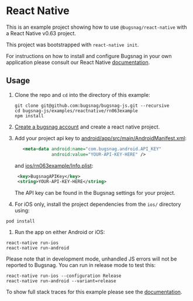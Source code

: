 # React Native

This is an example project showing how to use `@bugsnag/react-native` with a React Native v0.63 project.

This project was bootstrapped with `react-native init`.

For instructions on how to install and configure Bugsnag in your own application please consult our React Native [documentation](https://docs.bugsnag.com/platforms/react-native/react-native/). 



## Usage

1. Clone the repo and `cd` into the directory of this example:
    ```
    git clone git@github.com:bugsnag/bugsnag-js.git --recursive
    cd bugsnag-js/examples/reactnative/rn063example
    npm install
    ```

1. [Create a bugsnag account](https://app.bugsnag.com/user/new) and create a react native project.

1. Add your project api key to [android/app/src/main/AndroidManifest.xml](android/app/src/main/AndroidManifest.xml#L25-L26):

   ```xml
      <meta-data android:name="com.bugsnag.android.API_KEY"
                 android:value="YOUR-API-KEY-HERE" />
   ```

   and [ios/rn063example/Info.plist](ios/rn063example/Info.plist#L4-L5):

   ```xml
    <key>BugsnagAPIKey</key>
    <string>YOUR-API-KEY-HERE</string>
   ```

    The API key can be found in the Bugsnag settings for your project.

1. For iOS only, install the project dependencies from the `ios/` directory using: 

```
pod install 
```

1. Run the app on either Android or iOS:

```
react-native run-ios
react-native run-android
```

Please note that in development mode, unhandled JS errors will not be reported to Bugsnag. You can run in release mode to test this:

```
react-native run-ios --configuration Release
react-native run-android --variant=release
```

To show full stack traces for this example please see the [documentation](https://docs.bugsnag.com/platforms/react-native/react-native/showing-full-stacktraces/).

